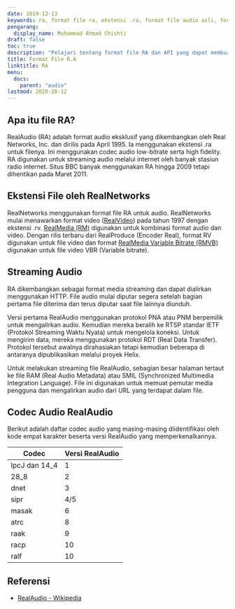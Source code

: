 ```yaml
---
date: 2019-12-13
keywords: ra, format file ra, ekstensi .ra, format file audio asli, format audio ra, format file RealAudio
pengarang:
  display_name: Muhammad Ahmad Chishti
draft: false
toc: true
description: "Pelajari tentang format file RA dan API yang dapat membuat dan membuka file RA."
title: Format File R.A
linktitle: RA
menu:
  docs:
    parent: "audio"
lastmod: 2020-28-12
---
```


## Apa itu file RA?

RealAudio (RA) adalah format audio eksklusif yang dikembangkan oleh Real Networks, Inc. dan dirilis pada April 1995. Ia menggunakan ekstensi .ra untuk filenya. Ini menggunakan codec audio low-bitrate serta high fidelity. RA digunakan untuk streaming audio melalui internet oleh banyak stasiun radio internet. Situs BBC banyak menggunakan RA hingga 2009 tetapi dihentikan pada Maret 2011.

## Ekstensi File oleh RealNetworks ##

RealNetworks menggunakan format file RA untuk audio. RealNetworks mulai menawarkan format video ([RealVideo](/id/video/rv/)) pada tahun 1997 dengan ekstensi .rv. [RealMedia (RM)](/id/video/rm/) digunakan untuk kombinasi format audio dan video. Dengan rilis terbaru dari RealProduce (Encoder Real), format RV digunakan untuk file video dan format [RealMedia Variable Bitrate (RMVB)](/id/video/rmvb/) digunakan untuk file video VBR (Variable bitrate).

## Streaming Audio ##

RA dikembangkan sebagai format media streaming dan dapat dialirkan menggunakan HTTP. File audio mulai diputar segera setelah bagian pertama file diterima dan terus diputar saat file lainnya diunduh.

Versi pertama RealAudio menggunakan protokol PNA atau PNM berpemilik untuk mengalirkan audio. Kemudian mereka beralih ke RTSP standar IETF (Protokol Streaming Waktu Nyata) untuk mengelola koneksi. Untuk mengirim data, mereka menggunakan protokol RDT (Real Data Transfer). Protokol tersebut awalnya dirahasiakan tetapi kemudian beberapa di antaranya dipublikasikan melalui proyek Helix.

Untuk melakukan streaming file RealAudio, sebagian besar halaman tertaut ke file RAM (Real Audio Metadata) atau SMIL (Synchronized Multimedia Integration Language). File ini digunakan untuk memuat pemutar media pengguna dan mengalirkan audio dari URL yang terdapat dalam file.

## Codec Audio RealAudio ##

Berikut adalah daftar codec audio yang masing-masing diidentifikasi oleh kode empat karakter beserta versi RealAudio yang memperkenalkannya.

|Codec|Versi RealAudio|
|---|---|
|lpcJ dan 14_4|1|
|28_8|2|
|dnet|3|
|sipr|4/5|
|masak|6|
|atrc|8|
|raak|9|
|racp|10|
|ralf|10|

## Referensi ##

- [RealAudio - Wikipedia](https://en.wikipedia.org/wiki/RealAudio)


